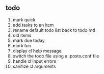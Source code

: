 todo
----

1. mark quick
2. add tasks to an item
3. rename default todo list back to todo.md
4. old items
5. mark due today
6. mark fun
7. display cl help message
8. switch the todo file using a .posto.conf file
9. handle cl input errors
10. sanitize cl arguments
